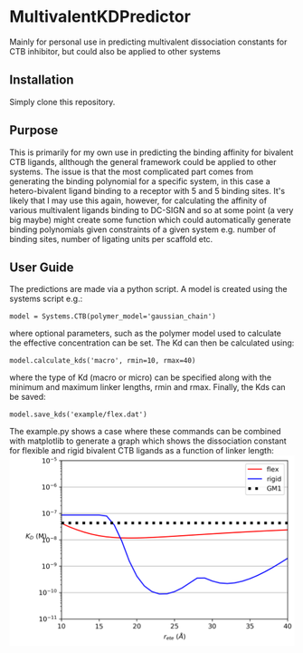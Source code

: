 # MultivalentKDPredictor
Mainly for personal use in predicting multivalent dissociation constants for CTB inhibitor, but could also be applied to other systems
## Installation
Simply clone this repository. 
## Purpose
This is primarily for my own use in predicting the binding affinity for bivalent CTB ligands, allthough the general framework could be applied to other systems. The issue is that the most complicated part comes from generating the binding polynomial for a specific system, in this case a hetero-bivalent ligand binding to a receptor with 5 and 5 binding sites. It's likely that I may use this again, however, for calculating the affinity of various multivalent ligands binding to DC-SIGN and so at some point (a very big maybe) might create some function which could automatically generate binding polynomials given constraints of a given system e.g. number of binding sites, number of ligating units per scaffold etc. 
## User Guide
The predictions are made via a python script. A model is created using the systems script e.g.:
```
model = Systems.CTB(polymer_model='gaussian_chain')
```
where optional parameters, such as the polymer model used to calculate the effective concentration can be set. 
The Kd can then be calculated using:
```
model.calculate_kds('macro', rmin=10, rmax=40)
```
where the type of Kd (macro or micro) can be specified along with the minimum and maximum linker lengths, rmin and rmax.
Finally, the Kds can be saved:
```
model.save_kds('example/flex.dat')
```
The example.py shows a case where these commands can be combined with matplotlib to generate a graph which shows the dissociation constant for flexible and rigid bivalent CTB ligands as a function of linker length:
![](example/plot.png)

